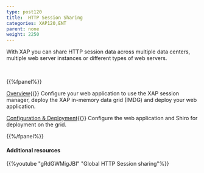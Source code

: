 ```yaml
---
type: post120
title:  HTTP Session Sharing
categories: XAP120,ENT
parent: none
weight: 2250
---
```






With XAP you can share HTTP session data across multiple data centers, multiple web server instances or different types of web servers.

 

<br>

{{%fpanel%}}

[Overview](./global-http-session-sharing.html){{<wbr>}}
Configure your web application to use the XAP session manager, deploy the XAP in-memory data grid (IMDG) and deploy your web application.

[Configuration & Deployment](./global-http-session-sharing-configuration.html){{<wbr>}}
Configure the web application and Shiro for deployment on the grid.

{{%/fpanel%}}





#### Additional resources

{{%youtube "gRdGWMigJBI"  "Global HTTP Session sharing"%}}
